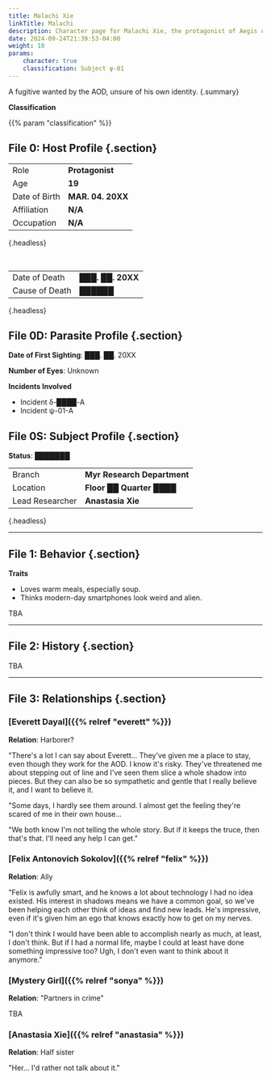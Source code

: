 ```yaml
---
title: Malachi Xie
linkTitle: Malachi
description: Character page for Malachi Xie, the protagonist of Aegis of Death
date: 2024-09-24T21:39:53-04:00
weight: 10
params:
    character: true
    classification: Subject ψ-01
---
```


A fugitive wanted by the AOD, unsure of his own identity.
{.summary}

<!--more-->

**Classification**

{{% param "classification" %}}

## File 0: Host Profile {.section}

|               |                   |
| ------------- | ----------------- |
| Role          | **Protagonist**   |
| Age           | **19**            |
| Date of Birth | **MAR. 04. 20XX** |
| Affiliation   | **N/A**           |
| Occupation    | **N/A**           |
{.headless}

<br>

|                |                        |
| -------------- | ---------------------- |
| Date of Death  | **███. ██. 20XX**      |
| Cause of Death | **██████**             |
{.headless}

## File 0D: Parasite Profile {.section}

**Date of First Sighting**: ███. ██. 20XX

**Number of Eyes**: Unknown

**Incidents Involved**

- Incident δ-████-A
- Incident ψ-01-A

## File 0S: Subject Profile {.section}

**Status**: ███████

|                 |                             |
| --------------- | --------------------------- |
| Branch          | **Myr Research Department** |
| Location        | **Floor ██ Quarter ████**   |
| Lead Researcher | **Anastasia Xie**           |
{.headless}

***

## File 1: Behavior {.section}

**Traits**

- Loves warm meals, especially soup.
- Thinks modern-day smartphones look weird and alien.

TBA

***

## File 2: History {.section}

TBA

***

## File 3: Relationships {.section}

### [Everett Dayal]({{% relref "everett" %}})

**Relation**: Harborer?

"There's a lot I can say about Everett... They've given me a place to stay, even though
they work for the AOD. I know it's risky. They've threatened me about stepping out of line
and I've seen them slice a whole shadow into pieces. But they can also be so sympathetic
and gentle that I really believe it, and I want to believe it.

"Some days, I hardly see them around. I almost get the feeling they're scared of me in their
own house...

"We both know I'm not telling the whole story. But if it keeps the truce, then that's that.
I'll need any help I can get."

### [Felix Antonovich Sokolov]({{% relref "felix" %}})

**Relation**: Ally

"Felix is awfully smart, and he knows a lot about technology I had no idea existed.
His interest in shadows means we have a common goal, so we've been helping each other
think of ideas and find new leads. He's impressive, even if it's given him an ego that knows
exactly how to get on my nerves.

"I don't think I would have been able to accomplish nearly as much, at least, I don't think.
But if I had a normal life, maybe I could at least have done something impressive too?
Ugh, I don't even want to think about it anymore."

### [Mystery Girl]({{% relref "sonya" %}})

**Relation**: "Partners in crime"

TBA

### [Anastasia Xie]({{% relref "anastasia" %}})

**Relation**: Half sister

"Her... I'd rather not talk about it."

